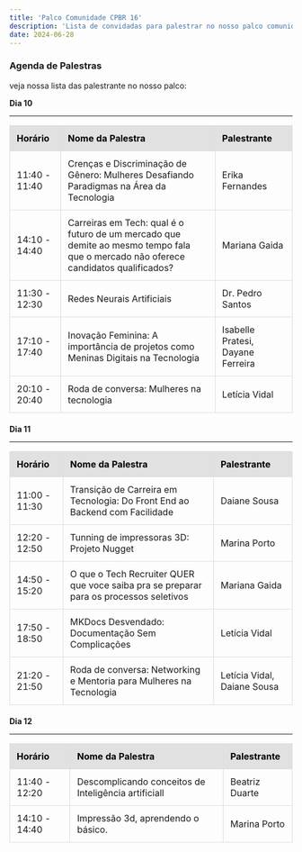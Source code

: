 ```yaml
---
title: 'Palco Comunidade CPBR 16'
description: 'Lista de convidadas para palestrar no nosso palco comunidade na Campus Party Brasil 16'
date: 2024-06-28
---
```

<style>

    h1 {
        text-align: center;
        margin-bottom: 20px;
    }

    table {
        width: 100%;
        border-collapse: collapse;
        margin-bottom: 20px;
    }

    thead {
        background-color: #e1e1e1;
        color: #000;
    
    }

    th, td {
        padding: 12px;
        border: 1px solid #ddd;
        text-align: left;
    }

  
    tbody tr:hover {
        background-color: #eea;
        color: #000;
    }
</style>


### Agenda de Palestras

veja nossa lista das palestrante no nosso palco:

**Dia 10**

---

<table>
    <thead>
        <tr>
            <th>Horário</th>
            <th>Nome da Palestra</th>
            <th>Palestrante</th>
        </tr>
    </thead>
    <tbody>
        <tr>
            <td>11:40 - 11:40</td>
            <td>Crenças e Discriminação de Gênero: Mulheres Desafiando Paradigmas na Área da Tecnologia</td>
            <td>Erika Fernandes</td>
        </tr>
        <tr>
            <td>14:10 - 14:40</td>
            <td>Carreiras em Tech: qual é o futuro de um mercado que demite ao mesmo tempo fala que o mercado não oferece candidatos qualificados?</td>
            <td>Mariana Gaida</td>
        </tr>
        <tr>
            <td>11:30 - 12:30</td>
            <td>Redes Neurais Artificiais</td>
            <td>Dr. Pedro Santos</td>
        </tr>
        <tr>
            <td>17:10 - 17:40</td>
            <td>Inovação Feminina: A importância de projetos como Meninas Digitais na Tecnologia</td>
            <td>Isabelle Pratesi, Dayane Ferreira</td>
        </tr>
        <tr>
            <td>20:10 - 20:40</td>
            <td>Roda de conversa: Mulheres na tecnologia</td>
            <td>Letícia Vidal </td>
        </tr>
    </tbody>
</table>

**Dia 11**

---


<table>
    <thead>
        <tr>
            <th>Horário</th>
            <th>Nome da Palestra</th>
            <th>Palestrante</th>
        </tr>
    </thead>
    <tbody>
        <tr>
            <td>11:00 - 11:30</td>
            <td>Transição de Carreira em Tecnologia: Do Front End ao Backend com Facilidade</td>
            <td>Daiane Sousa </td>
        </tr>
        <tr>
            <td>12:20 - 12:50</td>
            <td>Tunning de impressoras 3D: Projeto Nugget</td>
            <td>Marina Porto</td>
        </tr>
        <tr>
            <td>14:50 - 15:20</td>
            <td> O que o Tech Recruiter QUER que voce saiba pra se preparar para os processos seletivos  </td>
            <td>Mariana Gaida</td>
        </tr>
        <tr>
            <td>17:50 - 18:50</td>
            <td>MKDocs Desvendado: Documentação Sem Complicações</td>
            <td>Letícia Vidal</td>
        </tr>
        <tr>
            <td>21:20 - 21:50</td>
            <td>Roda de conversa: Networking e Mentoria para Mulheres na Tecnologia</td>
            <td>Letícia Vidal, Daiane Sousa </td>
        </tr>
    </tbody>
</table>


**Dia 12**

---


<table>
    <thead>
        <tr>
            <th>Horário</th>
            <th>Nome da Palestra</th>
            <th>Palestrante</th>
        </tr>
    </thead>
    <tbody>
        <tr>
            <td>11:40 - 12:20</td>
            <td>Descomplicando conceitos de Inteligência artificiall</td>
            <td>Beatriz Duarte</td>
        </tr>
        <tr>
            <td>14:10 - 14:40</td>
            <td>Impressão 3d, aprendendo o básico.</td>
            <td>Marina Porto</td>
        </tr>
    </tbody>
</table>